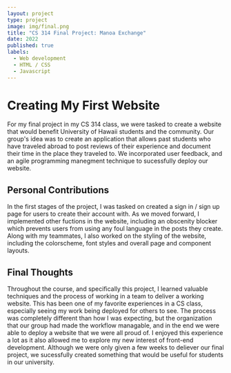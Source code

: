 ```yaml
---
layout: project
type: project
image: img/final.png
title: "CS 314 Final Project: Manoa Exchange"
date: 2022
published: true
labels:
  - Web development
  - HTML / CSS
  - Javascript
---
```

<h1> Creating My First Website </h1>
<p> For my final project in my CS 314 class, we were tasked to create a website that would benefit University of Hawaii students and the community. Our group's idea was to create an application that allows past students who have traveled abroad to post reviews of their experience and document their time in the place they traveled to. We incorporated user feedback, and an agile programming manegment technique to sucessfully deploy our website.</p>
<h2> Personal Contributions </h2>
<p> In the first stages of the project, I was tasked on created a sign in / sign up page for users to create their account with. As we moved forward, I implemented other fuctions in the website, including an obscenity blocker which prevents users from using any foul language in the posts they create. Along with my teammates, I also worked on the styling of the website, including the colorscheme, font styles and overall page and component layouts.</p>
<h2>Final Thoughts </h2>
<p>
  Throughout the course, and specifically this project, I learned valuable techniques and the process of working in a team to deliver a working website. This has been one of my favorite experiences in a CS class, especially seeing my work being deployed for others to see. The process was completely different than how I was expecting, but the organization that our group had made the workflow managable, and in the end we were able to deploy a website that we were all proud of. I enjoyed this experience a lot as it also allowed me to explore my new interest of front-end development. Although we were only given a few weeks to deliever our final project, we sucessfully created something that would be useful for students in our university. 
</p>
